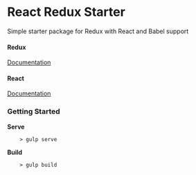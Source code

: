 # React Redux Starter

Simple starter package for Redux with React and Babel support

#### Redux
[Documentation](https://facebook.github.io/react/docs/getting-started.html)

#### React
[Documentation](http://redux.js.org/)


### Getting Started

**Serve**

```
	> gulp serve
```

**Build**

```
	> gulp build
```
